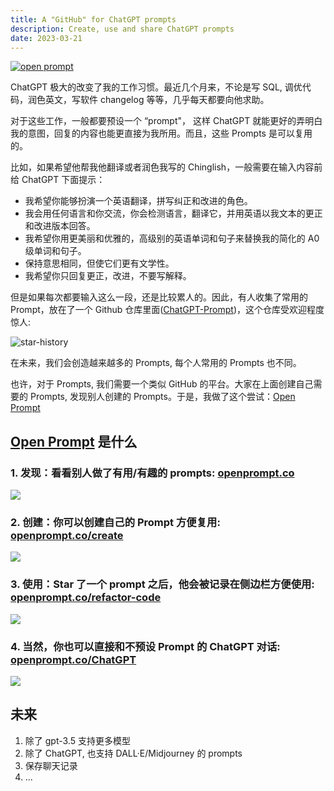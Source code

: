 ```yaml
---
title: A "GitHub" for ChatGPT prompts
description: Create, use and share ChatGPT prompts
date: 2023-03-21
---
```



[![open prompt](https://user-images.githubusercontent.com/5512552/226391224-1f634578-1479-4c2f-ae52-3e57de6a3390.png)](https://openprompt.co)

ChatGPT 极大的改变了我的工作习惯。最近几个月来，不论是写 SQL, 调优代码，润色英文，写软件 changelog 等等，几乎每天都要向他求助。

对于这些工作，一般都要预设一个 “prompt"， 这样 ChatGPT 就能更好的弄明白我的意图，回复的内容也能更直接为我所用。而且，这些 Prompts 是可以复用的。

比如，如果希望他帮我他翻译或者润色我写的 Chinglish，一般需要在输入内容前给 ChatGPT 下面提示：

- 我希望你能够扮演一个英语翻译，拼写纠正和改进的角色。
- 我会用任何语言和你交流，你会检测语言，翻译它，并用英语以我文本的更正和改进版本回答。
- 我希望你用更美丽和优雅的，高级别的英语单词和句子来替换我的简化的 A0 级单词和句子。
- 保持意思相同，但使它们更有文学性。
- 我希望你只回复更正，改进，不要写解释。

但是如果每次都要输入这么一段，还是比较累人的。因此，有人收集了常用的 Prompt，放在了一个 Github 仓库里面([ChatGPT-Prompt](https://github.com/f/awesome-chatgpt-prompts))，这个仓库受欢迎程度惊人:

![star-history](https://user-images.githubusercontent.com/5512552/226507783-32ff01c5-3f30-43e1-8316-d0bb3f7f0f73.png)

在未来，我们会创造越来越多的 Prompts, 每个人常用的 Prompts 也不同。

也许，对于 Prompts, 我们需要一个类似 GitHub 的平台。大家在上面创建自己需要的 Prompts, 发现别人创建的 Prompts。于是，我做了这个尝试：[Open Prompt](https://openprompt.co)

## [Open Prompt](https://openprompt.co) 是什么

### 1. 发现：看看别人做了有用/有趣的 prompts: [openprompt.co](https://openprompt.co)

![](https://user-images.githubusercontent.com/5512552/226404226-b8a6bbe8-eb7a-49d0-8394-05a71b4d7f90.png)

### 2. 创建：你可以创建自己的 Prompt 方便复用: [openprompt.co/create](https://openprompt.co/create)

![](https://user-images.githubusercontent.com/5512552/226507585-8179d7b8-2b4f-4263-bf34-6fbc4f4f5753.png)

### 3. 使用：Star 了一个 prompt 之后，他会被记录在侧边栏方便使用: [openprompt.co/refactor-code](https://openprompt.co/refactor-code)

![](https://user-images.githubusercontent.com/5512552/226388684-9c06558e-92e7-4b02-882f-b587bc64400a.png)


### 4. 当然，你也可以直接和不预设 Prompt 的 ChatGPT 对话: [openprompt.co/ChatGPT](https://openprompt.co/ChatGPT)
![](https://user-images.githubusercontent.com/5512552/226508887-43472a52-b372-4dfe-a230-0e8244037074.png)

## 未来

1. 除了 gpt-3.5 支持更多模型
2. 除了 ChatGPT, 也支持 DALL·E/Midjourney 的 prompts
3. 保存聊天记录
4. ...
